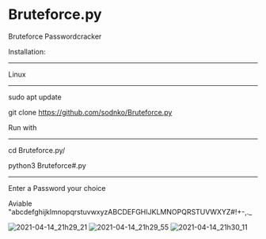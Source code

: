 # Bruteforce.py
Bruteforce Passwordcracker

Installation:
_____________
Linux
_____

sudo apt update

git clone https://github.com/sodnko/Bruteforce.py


Run with
_________

cd Bruteforce.py/

python3 Bruteforce#.py


__________________________________


Enter a Password your choice

Aviable     "abcdefghijklmnopqrstuvwxyzABCDEFGHIJKLMNOPQRSTUVWXYZ#!+-,._

![2021-04-14_21h29_21](https://user-images.githubusercontent.com/81910309/114768027-ad06dd80-9d68-11eb-995b-e7692cf98cb3.png)
![2021-04-14_21h29_55](https://user-images.githubusercontent.com/81910309/114768091-ba23cc80-9d68-11eb-9c5f-95493509d908.png)
![2021-04-14_21h30_11](https://user-images.githubusercontent.com/81910309/114768100-bc862680-9d68-11eb-9709-a519dd7cb5f6.png)
